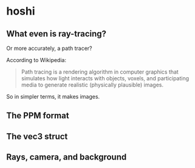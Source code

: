 # hoshi

## What even is ray-tracing?

Or more accurately, a path tracer?

According to Wikipedia:

> Path tracing is a rendering algorithm in computer graphics that simulates how
> light interacts with objects, voxels, and participating media to generate
> realistic (physically plausible) images.

So in simpler terms, it makes images.

## The PPM format

## The vec3 struct

## Rays, camera, and background
